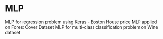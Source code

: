 # MLP
 MLP for regression problem using Keras - Boston House price
 MLP applied on Forest Cover Dataset
 MLP for multi-class classification problem on Wine dataset
